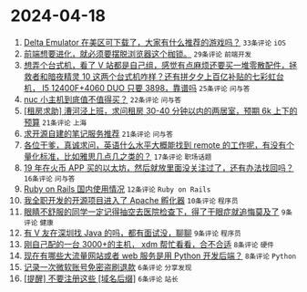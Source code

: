 # 2024-04-18

1. [Delta Emulator 在美区可下载了，大家有什么推荐的游戏吗？](https://www.v2ex.com/t/1033473) `33条评论` `iOS`
1. [前端想要进化，就必须要摆脱浏览器这个枷锁。](https://www.v2ex.com/t/1033484) `29条评论` `前端开发`
1. [想弄个台式机，看了 V 站都是自己组，感觉有点麻烦还要买一堆零散配件，拯救者和暗夜精灵 10 这两个台式机咋样？还有拼夕夕上百亿补贴的七彩虹台机， I5 12400F+4060 DUO 只要 3898，靠谱吗](https://www.v2ex.com/t/1033478) `25条评论` `问与答`
1. [nuc 小主机到底值不值得买？](https://www.v2ex.com/t/1033486) `22条评论` `问与答`
1. [[租房求助] 漕河泾上班，求问租房 30-40 分钟以内的两居室，预期 6k 上下的预算](https://www.v2ex.com/t/1033479) `21条评论` `上海`
1. [求开源自建的笔记服务推荐](https://www.v2ex.com/t/1033475) `21条评论` `问与答`
1. [各位干爹，真诚求问，英语什么水平大概能找到 remote 的工作呢，有没有个量化标准，比如雅思几点几之类的？](https://www.v2ex.com/t/1033472) `17条评论` `职场话题`
1. [19 年在火币 APP 买的以太坊，然后就放里面没关注过了，还有办法找回吗？](https://www.v2ex.com/t/1033476) `16条评论` `问与答`
1. [Ruby on Rails 国内使用情况](https://www.v2ex.com/t/1033505) `12条评论` `Ruby on Rails`
1. [我全职开发的开源项目进入了 Apache 孵化器](https://www.v2ex.com/t/1033482) `10条评论` `程序员`
1. [眼睛不舒服的同学一定记得抽空去医院检查下，得了干眼症就追悔莫及了](https://www.v2ex.com/t/1033499) `9条评论` `健康`
1. [有 V 友在深圳找 Java 的吗，都有面试没，聊聊](https://www.v2ex.com/t/1033494) `9条评论` `程序员`
1. [刚自己配的一台 3000+的主机， xdm 帮忙看看，合不合适](https://www.v2ex.com/t/1033496) `8条评论` `硬件`
1. [现在有哪些大流量网站或者 web 服务是用 Python 开发后端？](https://www.v2ex.com/t/1033489) `8条评论` `Python`
1. [记录一次微软账号免密盗刷退款](https://www.v2ex.com/t/1033491) `6条评论` `分享发现`
1. [[提醒] 不要注册这些 [域名后缀]](https://www.v2ex.com/t/1033483) `6条评论` `站长`
